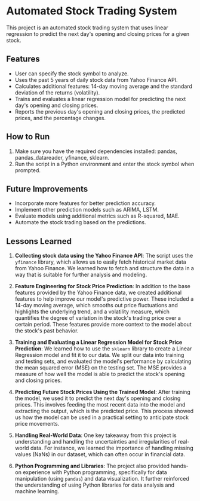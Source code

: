 # Automated Stock Trading System

This project is an automated stock trading system that uses linear regression to predict the next day's opening and closing prices for a given stock.

## Features

- User can specify the stock symbol to analyze.
- Uses the past 5 years of daily stock data from Yahoo Finance API.
- Calculates additional features: 14-day moving average and the standard deviation of the returns (volatility).
- Trains and evaluates a linear regression model for predicting the next day's opening and closing prices.
- Reports the previous day's opening and closing prices, the predicted prices, and the percentage changes.

## How to Run

1. Make sure you have the required dependencies installed: pandas, pandas_datareader, yfinance, sklearn.
2. Run the script in a Python environment and enter the stock symbol when prompted.

## Future Improvements

- Incorporate more features for better prediction accuracy.
- Implement other prediction models such as ARIMA, LSTM.
- Evaluate models using additional metrics such as R-squared, MAE.
- Automate the stock trading based on the predictions.

## Lessons Learned

1. **Collecting stock data using the Yahoo Finance API**: The script uses the `yfinance` library, which allows us to easily fetch historical market data from Yahoo Finance. We learned how to fetch and structure the data in a way that is suitable for further analysis and modeling.

2. **Feature Engineering for Stock Price Prediction**: In addition to the base features provided by the Yahoo Finance data, we created additional features to help improve our model's predictive power. These included a 14-day moving average, which smooths out price fluctuations and highlights the underlying trend, and a volatility measure, which quantifies the degree of variation in the stock's trading price over a certain period. These features provide more context to the model about the stock's past behavior.

3. **Training and Evaluating a Linear Regression Model for Stock Price Prediction**: We learned how to use the `sklearn` library to create a Linear Regression model and fit it to our data. We split our data into training and testing sets, and evaluated the model's performance by calculating the mean squared error (MSE) on the testing set. The MSE provides a measure of how well the model is able to predict the stock's opening and closing prices.

4. **Predicting Future Stock Prices Using the Trained Model**: After training the model, we used it to predict the next day's opening and closing prices. This involves feeding the most recent data into the model and extracting the output, which is the predicted price. This process showed us how the model can be used in a practical setting to anticipate stock price movements.

5. **Handling Real-World Data**: One key takeaway from this project is understanding and handling the uncertainties and irregularities of real-world data. For instance, we learned the importance of handling missing values (NaNs) in our dataset, which can often occur in financial data.

6. **Python Programming and Libraries**: The project also provided hands-on experience with Python programming, specifically for data manipulation (using `pandas`) and data visualization. It further reinforced the understanding of using Python libraries for data analysis and machine learning.

